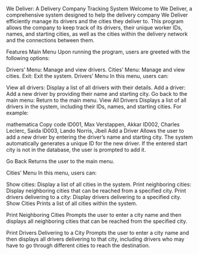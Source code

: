 We Deliver: A Delivery Company Tracking System
Welcome to We Deliver, a comprehensive system designed to help the delivery company We Deliver efficiently manage its drivers and the cities they deliver to. This program allows the company to keep track of its drivers, their unique worker IDs, names, and starting cities, as well as the cities within the delivery network and the connections between them.

Features
Main Menu
Upon running the program, users are greeted with the following options:

Drivers’ Menu: Manage and view drivers.
Cities’ Menu: Manage and view cities.
Exit: Exit the system.
Drivers’ Menu
In this menu, users can:

View all drivers: Display a list of all drivers with their details.
Add a driver: Add a new driver by providing their name and starting city.
Go back to the main menu: Return to the main menu.
View All Drivers
Displays a list of all drivers in the system, including their IDs, names, and starting cities. For example:

mathematica
Copy code
ID001, Max Verstappen, Akkar
ID002, Charles Leclerc, Saida
ID003, Lando Norris, Jbeil
Add a Driver
Allows the user to add a new driver by entering the driver’s name and starting city. The system automatically generates a unique ID for the new driver. If the entered start city is not in the database, the user is prompted to add it.

Go Back
Returns the user to the main menu.

Cities’ Menu
In this menu, users can:

Show cities: Display a list of all cities in the system.
Print neighboring cities: Display neighboring cities that can be reached from a specified city.
Print drivers delivering to a city: Display drivers delivering to a specified city.
Show Cities
Prints a list of all cities within the system.

Print Neighboring Cities
Prompts the user to enter a city name and then displays all neighboring cities that can be reached from the specified city.

Print Drivers Delivering to a City
Prompts the user to enter a city name and then displays all drivers delivering to that city, including drivers who may have to go through different cities to reach the destination.
